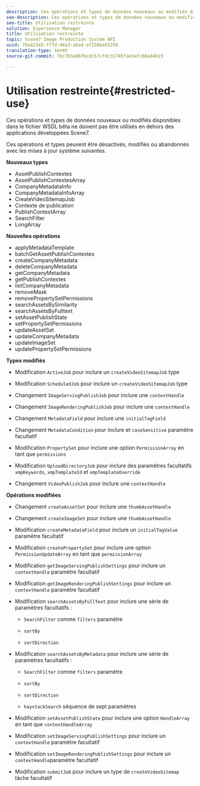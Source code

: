 ```yaml
---
description: Ces opérations et types de données nouveaux ou modifiés disponibles dans le fichier WSDL bêta ne doivent pas être utilisés en dehors des applications développées Scene7.
seo-description: Ces opérations et types de données nouveaux ou modifiés disponibles dans le fichier WSDL bêta ne doivent pas être utilisés en dehors des applications développées Scene7.
seo-title: Utilisation restreinte
solution: Experience Manager
title: Utilisation restreinte
topic: Scene7 Image Production System API
uuid: 76a423e5-ff7d-44a3-aba4-af258ea55256
translation-type: tm+mt
source-git-commit: 7bc7b3a86fbcdc57cfdc31745fae3afc06e44b15

---
```



# Utilisation restreinte{#restricted-use}

Ces opérations et types de données nouveaux ou modifiés disponibles dans le fichier WSDL bêta ne doivent pas être utilisés en dehors des applications développées Scene7.

Ces opérations et types peuvent être désactivés, modifiés ou abandonnés avec les mises à jour système suivantes.

**Nouveaux types**

* AssetPublishContextes
* AssetPublishContextesArray
* CompanyMetadataInfo
* CompanyMetadataInfoArray
* CreateVideoSitemapJob
* Contexte de publication
* PublishContextArray
* SearchFilter
* LongArray

**Nouvelles opérations**

* applyMetadataTemplate
* batchGetAssetPublishContextes
* createCompanyMetadata
* deleteCompanyMetadata
* getCompanyMetadata
* getPublishContextes
* listCompanyMetadata
* removeMask
* removePropertySetPermissions
* searchAssetsBySimilarity
* searchAssetsByFulltext
* setAssetPublishState
* setPropertySetPermissions
* updateAssetSet
* updateCompanyMetadata
* updateImageSet
* updatePropertySetPermissions

**Types modifiés**

* Modification `ActiveJob` pour inclure un `createVideoSitemapJob` type

* Modification `ScheduledJob` pour inclure un `createVideoSitemapJob` type

* Changement `ImageServingPublishJob` pour inclure une `contextHandle`

* Changement `ImageRenderingPublishJob` pour inclure une `contextHandle`

* Changement `MetadataField` pour inclure une `initialTagField`

* Changement `MetadataCondition` pour inclure et `caseSensitive` paramètre facultatif

* Modification `PropertySet` pour inclure une option `PermissionArray` en tant que `permissions`

* Modification `UploadDirectoryJob` pour inclure des paramètres facultatifs `xmpKeywords`, `xmpTemplateId` et `xmpTemplateOverride`

* Changement `VideoPublishJob` pour inclure une `contextHandle`

**Opérations modifiées**

* Changement `createAssetSet` pour inclure une `thumbAssetHandle`

* Changement `createImageSet` pour inclure une `thumbAssetHandle`

* Modification `createMetadataField` pour inclure un `initialTagValue` paramètre facultatif

* Modification `createPropertySet` pour inclure une option `PermissionUpdateArray` en tant que `permissionArray`

* Modification `getImageServingPublishSettings` pour inclure un `contextHandle` paramètre facultatif

* Modification `getImageRenderingPublishSettings` pour inclure un `contextHandle` paramètre facultatif

* Modification `searchAssetsByFullText` pour inclure une série de paramètres facultatifs :

   * `SearchFilter` comme `filters` paramètre

   * `sortBy`
   * `sortDirection`

* Modification `searchAssetsByMetadata` pour inclure une série de paramètres facultatifs :

   * `SearchFilter` comme `filters` paramètre

   * `sortBy`
   * `sortDirection`
   * `haystackSearch` séquence de sept paramètres

* Modification `setAssetPublishState` pour inclure une option `HandleArray` en tant que `contextHandleArray`

* Modification `setImageServingPublishSettings` pour inclure un `contextHandle` paramètre facultatif

* Modification `setImageRenderingPublishSettings` pour inclure un `contextHandle`paramètre facultatif

* Modification `submitJob` pour inclure un type de `createVideoSitemap` tâche facultatif

